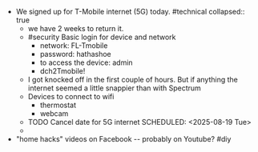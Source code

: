 - We signed up for T-Mobile internet (5G) today. #technical
  collapsed:: true
	- we have 2 weeks to return it.
	- #security Basic login for device and network
		- network: FL-Tmobile
		- password: hathashoe
		- to access the device: admin
		- dch2Tmobile!
	- I got knocked off in the first couple of hours. But if anything the internet seemed a little snappier than with Spectrum
	- Devices to connect to wifi
		- thermostat
		- webcam
	- TODO Cancel date for 5G internet
	  SCHEDULED: <2025-08-19 Tue>
	-
- "home hacks" videos on Facebook -- probably on Youtube? #diy